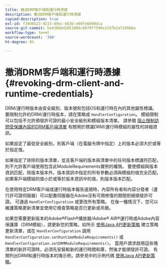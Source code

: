 ```yaml
---
title: 撤消DRM客戶端和運行時憑據
description: 撤消DRM客戶端和運行時憑據
copied-description: true
exl-id: f39d6523-9215-49ec-bb3b-e60fe6690dca
source-git-commit: be43bbbd1051886c8979ff590a3197b2a7249b6a
workflow-type: tm+mt
source-wordcount: '390'
ht-degree: 0%

---
```


# 撤消DRM客戶端和運行時憑據{#revoking-drm-client-and-runtime-credentials}

DRM/運行時版本由安全級別、版本號和包括OS和運行時在內的其他屬性標識。 要限制允許的DRM/運行時版本，請在策略或 `HandlerConfiguration`。 模組限制可以包括不允許頒發許可證的最小安全級別和模組版本清單。 請參閱 [阻止限制訪問受保護內容的DRM客戶端清單](../../aaxs-protecting-content/content-introduction/content-usage-rules/content-runtime-application-restrictions/content-blocklist-drm-clients.md) 有關用於標識DRM/運行時模組的屬性的詳細資訊。

如果設定了最低安全級別，則客戶端（在電腦令牌中指定）上的版本必須大於或等於指定值。

如果指定了排除的版本清單，並且客戶端的版本與清單中的任何版本標識符匹配，則不允許客戶端使用包含此ModuleRequirements實例的權限。 要使模組與版本資訊匹配，除版本版本外，版本資訊中指定的所有參數必須與模組的值完全匹配。 如果客戶端模組的值小於或等於版本資訊中的值，則版本版本匹配。

在使用特定DRM客戶端或運行時版本報告違規時，內容所有者和內容分發者（運行許可證伺服器）可以配置伺服器在Adobe沒有可用修復的期間拒絕頒發許可證。 可通過 `HandlerConfiguration` 或更改所有策略。 在後一種情況下，您可以維護策略更新清單並使用它檢查策略是否已更新或吊銷。

如果您需要更新版本的Adobe®Flash®播放器/Adobe® AIR®運行時或Adobe內容保護庫（DRM模組），請更新您的策略，如所示 [使用Java API更新策略](../../aaxs-protecting-content/content-working-with-policies/content-updating-policy-using-java-api.md) 建立策略更新清單，或在 `HandlerConfiguration` 調用 `HandlerConfiguration.setRuntimeModuleRequirements()` 或 `HandlerConfiguration.setDRMModuleRequirements()`。 當用戶請求啟用這些塊清單的新許可證時，必須先安裝較新的運行時間和庫，然後才能頒發許可證。 有關列出DRM和運行時版本的塊示例，請參見中的示例代碼 [使用Java API更新策略](../../aaxs-protecting-content/content-working-with-policies/content-updating-policy-using-java-api.md)。
